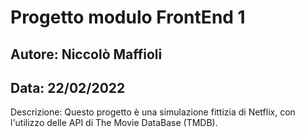 # Progetto modulo FrontEnd 1
## Autore: Niccolò Maffioli
## Data: 22/02/2022
<p>
Descrizione: Questo progetto è una simulazione fittizia di Netflix, con l'utilizzo delle API di The Movie DataBase (TMDB).
</p>